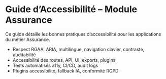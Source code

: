 # Guide d’Accessibilité – Module Assurance

Ce guide détaille les bonnes pratiques d’accessibilité pour les applications du métier Assurance.

- Respect RGAA, ARIA, multilingue, navigation clavier, contraste, auditabilité
- Accessibilité des routes, API, UI, exports, plugins
- Tests automatisés a11y, CI/CD, audit logs
- Plugins accessibilité, fallback IA, conformité RGPD
